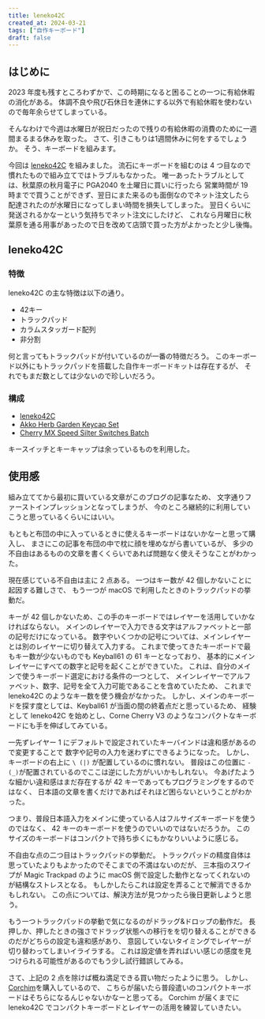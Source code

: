 ```yaml
---
title: leneko42C 
created_at: 2024-03-21
tags: ["自作キーボード"]
draft: false
---
```


## はじめに

2023 年度も残すところわずかで、この時期になると困ることの一つに有給休暇の消化がある。
体調不良や飛び石休日を連休にする以外で有給休暇を使わないので毎年余らせてしまっている。

そんなわけで今週は水曜日が祝日だったので残りの有給休暇の消費のために一週間まるまる休みを取った。
さて、引きこもりは1週間休みに何をするでしょうか。
そう、キーボードを組みます。

今回は [leneko42C](https://booth.pm/ja/items/4790055) を組みました。
流石にキーボードを組むのは 4 つ目なので慣れたもので組み立てではトラブルもなかった。
唯一あったトラブルとしては、秋葉原の秋月電子に PGA2040 を土曜日に買いに行ったら
営業時間が 19 時までで買うことができず、翌日にまた来るのも面倒なのでネット注文したら
配達されたのが水曜日になってしまい時間を損失してしまった。
翌日くらいに発送されるかなーという気持ちでネット注文にしたけど、
これなら月曜日に秋葉原を通る用事があったので日を改めて店頭で買った方がよかったと少し後悔。

## leneko42C

### 特徴

leneko42C の主な特徴は以下の通り。

- 42キー
- トラックパッド
- カラムスタッガード配列
- 非分割

何と言ってもトラックパッドが付いているのが一番の特徴だろう。
このキーボード以外にもトラックパッドを搭載した自作キーボードキットは存在するが、
それでもまだ数としては少ないので珍しいだろう。

### 構成

- [leneko42C](https://booth.pm/ja/items/4790055)
- [Akko Herb Garden Keycap Set](https://shop.yushakobo.jp/products/5684?_pos=1&_sid=814f57ca5&_ss=r&_fid=984fd9fe5)
- [Cherry MX Speed Silter Switches Batch](https://www.fumo-shop.com/ducky-keyswitch-cherry-mx-silver.html)

キースイッチとキーキャップは余っているものを利用した。

## 使用感

組み立ててから最初に買いている文章がこのブログの記事なため、
文字通りファーストインプレッションとなってしまうが、
今のところ継続的に利用していこうと思っているくらいにはいい。

もともと布団の中に入っているときに使えるキーボードはないかなーと思って購入し、
まさにこの記事を布団の中で枕に顔を埋めながら書いているが、
多少の不自由はあるものの文章を書くくらいであれば問題なく使えそうなことがわかった。

現在感じている不自由は主に 2 点ある。
一つはキー数が 42 個しかないことに起因する難しさで、
もう一つが macOS で利用したときのトラックパッドの挙動だ。

キーが 42 個しかないため、この手のキーボードではレイヤーを活用していかなければならない。
メインのレイヤーで入力できる文字はアルファベットと一部の記号だけになっている。
数字やいくつかの記号については、メインレイヤーとは別のレイヤーに切り替えて入力する。
これまで使ってきたキーボードで最もキー数が少ないものでも Keyball61 の 61 キーとなっており、
基本的にメインレイヤーにすべての数字と記号を起くことができていた。
これは、自分のメインで使うキーボード選定における条件の一つとして、
メインレイヤーでアルファベット、数字、記号を全て入力可能であることを含めていたため、
これまで leneko42C のようなキー数を使う機会がなかった。
しかし、メインのキーボードを探す度としては、Keyball61 が当面の間の終着点だと思っているため、
経験として leneko42C を始めとし、Corne Cherry V3 のようなコンパクトなキーボードにも手を伸ばしてみている。

一先ずレイヤー 1 にデフォルトで設定されていたキーバインドは違和感があるので変更することで
数字や記号の入力を迷わずにできるようになった。
しかし、キーボードの右上に `\ (|)` が配置しているのに慣れない。
普段はこの位置に `- (_)`が配置されているのでここは逆にした方がいいかもしれない。
今あげたような細かい違和感はまだ存在するが 42 キーであってもプログラミングをするのではなく、
日本語の文章を書くだけであればそれほど困らないということがわかった。

つまり、普段日本語入力をメインに使っている人はフルサイズキーボードを使うのではなく、
42 キーのキーボードを使うのでいいのではないだろうか。
このサイズのキーボードはコンパクトで持ち歩くにもかなりいいように感じる。

不自由な点の二つ目はトラックパッドの挙動だ。
トラックパッドの精度自体は思っていたよりもよかったのでそこまでの不満はないのだが、
三本指のスワイプが Magic Trackpad のように macOS 側で設定した動作となってくれないのが結構なストレスとなる。
もしかしたらこれは設定を弄ることで解消できるかもしれない。
この点については、解決方法が見つかったら後日更新しようと思う。

もう一つトラックパッドの挙動で気になるのがドラッグ&ドロップの動作だ。
長押しか、押したときの強さでドラッグ状態への移行をを切り替えることができるのだがどちらの設定も違和感があり、
意図していないタイミングでレイヤーが切り替わってしまいイライラする。
これは設定値を弄ればいい感じの感度を見つけられる可能性があるのでもう少し試行錯誤してみる。

さて、上記の 2 点を除けば概ね満足できる買い物だったように思う。
しかし、[Corchim](https://kbd.arashike.com/corchim)を購入しているので、
こちらが届いたら普段遣いのコンパクトキーボードはそちらになるんじゃないかなーと思ってる。
Corchim が届くまでに leneko42C でコンパクトキーボードとレイヤーの活用を練習していきたい。
